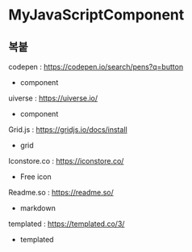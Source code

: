 # MyJavaScriptComponent

## 복붙

codepen : https://codepen.io/search/pens?q=button
 - component

uiverse : https://uiverse.io/
 - component

Grid.js : https://gridjs.io/docs/install
 - grid

Iconstore.co : https://iconstore.co/
 - Free icon

Readme.so : https://readme.so/
 - markdown

templated : https://templated.co/3/
 - templated
